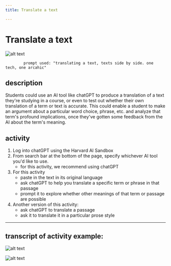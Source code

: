 ```yaml
---
title: Translate a text

---
```


# Translate a text

![alt text](https://files.slack.com/files-pri/T0HTW3H0V-F060Y0ZMHTR/translating_text_side_by_side.png?pub_secret=9cde1126b4)

            prompt used: "translating a text, texts side by side. one tech, one arcahic"
      
## description
Students could use an AI tool like chatGPT to produce a translation of a text they're studying in a course, or even to test out whether their own translation of a term or text is accurate. This could enable a student to make an argument about a particular word choice, phrase, etc. and analyze that term's profound implications, once they've gotten some feedback from the AI about the term's meaning.

## activity
1. Log into chatGPT using the Harvard AI Sandbox
2. From search bar at the bottom of the page, specify whichever AI tool you'd like to use.
    * for this activity, we recommend using chatGPT
3. For this activity
    * paste in the text in its original language
    * ask chatGPT to help you translate a specific term or phrase in that passage
    * prompt it to explore whether other meanings of that term or passage are possible
4. Another version of this activity:
    * ask chatGPT to translate a passage
    * ask it to translate it in a particular prose style 

---

## transcript of activity example:

![alt text](https://files.slack.com/files-pri/T0HTW3H0V-F0621V13Y9W/screenshot_oct_5_from_ll-ai-lab__1_..png?pub_secret=83c65db452)

![alt text](https://files.slack.com/files-pri/T0HTW3H0V-F0621V1CCGG/screenshot_oct_5_from_ll-ai-lab.png?pub_secret=a58fab451f)